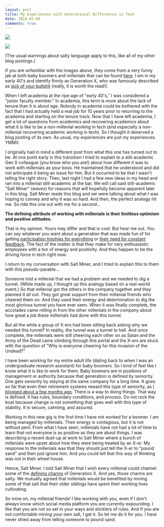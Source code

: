 ```yaml
---
layout: post
title: My Experiences with Generational Differences in Tech
date: 2018-02-09
comments: true
---
```


![](https://goo.gl/images/5pFRXf) 

![](https://images.google.com/imgres?imgurl=https%3A%2F%2Fi.ytimg.com%2Fvi%2FBIpREvWtl70%2Fhqdefault.jpg&imgrefurl=https%3A%2F%2Fwww.youtube.com%2Fwatch%3Fv%3DBIpREvWtl70&docid=kk-9M8rwsgpWhM&tbnid=JY_fPNdcfd5RMM%3A&vet=1&w=480&h=360&source=sh%2Fx%2Fim)

(The usual warnings about salty language apply to this, like all of my other blog postings.)

If you are unfamiliar with the images above, they come from a very funny jab at both baby boomers and millenials that
can be found [here](https://www.youtube.com/watch?v=Uo0KjdDJr1c).  I am in my early 40's and identify firmly as Generation X, who was famously described as
[sick of your bullshit](https://gizmodo.com/5851062/generation-x-is-sick-of-your-bullshit) (really, it is worth the read!).  

When I left academia at the ripe age of "early 40's," I was considered a "junior faculty member."  In academia, this term is more
about the lack of tenure than it is about age.  Nobody in academia could be bothered with the fact that I had actually held a
real job for 10 years prior to returning to the academia and starting on the tenure track.  Now that I have left academia, I get
a lot of questions from academics and recovering academics about what it is like to be a non-millenial working in tech (and 
especially a non-millenial recovering academic working in tech).  So I thought it deserved a blog posting of its own.  As usual,
my experiences are just my experiences.  YMMV.

I originally had in mind a different post from what this one has turned out to be.  At one point early in this transition I tried
to explain to a still-academic Gen X colleague (you know who you are!) about how different it was to work with millenials as
your boss.  He maintained that he understood and did not anticipate it being an issue for him.  But it occurred to be that I 
wasn't telling the right story.  Then, last night I had a few new ideas in my head and ran into a millenial still-academic at
the bar.  We will call said still-academic "Salt Miner" (_waves_) for reasons that will hopefully become apparent later in this
blog.  Salt Miner reads this blog and we were talking about what I was hoping to convey and why it was so hard.  And then, the
perfect analogy hit me.  So ride this one out with me for a second...

**The defining attribute of working with millenials is their limitless optimism and positive attitudes.**

That is my opinion.  Yours may differ and that is cool.  But hear me out.  You can say whatever you want about a generation that was made fun of for getting
[participation trophies for everything](https://www.nytimes.com/roomfordebate/2016/10/06/should-every-young-athlete-get-a-trophy/participation-trophies-send-a-dangerous-message)
or [their need for constant feedback](http://www.businessinsider.com/why-millennials-need-constant-feedback-2014-3).  The fact
of the matter is that they make for very enthusiastic employees with a ton of energy and positivity.  And they happen to be the
driving force in tech right now.  

I return to my conversation with Salt Miner, and I tried to explain this to them with this pseudo-parable...

Someone told a millenial that we had
a problem and we needed to dig a tunnel.  (While made up, I thought up this analogy based on a real-world event.)  So that millenial got the others in the company together
and they planned it all out.  They got great support from their millenial friends who cheered them on.  And they used their 
energy and determination to dig the most glorious tunnel you have ever seen.  When it was finally complete, the accolades came
rolling in from the other millenials in the company about how great a job these millenials had done with this tunnel.  

But all the while a group of X-ers had been sitting back asking why we needed this tunnel?  In reality, the tunnel was a tunnel
to hell.  And once complete, the millenials
were still cheering each other on as Satan and the Army of the Dead came climbing through this portal and the X-ers are stuck
with the question of "Why is everyone cheering for this invasion of the Undead?"

I have been working for my entire adult life (dating back to when I was an undergraduate research assistant) for baby boomers.  So
I kind of feel like I know what it is like to work for them.  Baby boomers are in positions of management or authority because
that generation is defined by seniority.  One gets seniority by staying at the same company for a long time.  It goes so far that
even their retirement systems reward this type of seniority, as [I blogged about a few months ago](https://cj2001.github.io/cj2001.github.io/generational-differences/).
There is a way to doing things.  That way is defined.  It has rules, boundary conditions, and process.  Do not rock the boat 
because change is not something that goes well with this type of stability.  It is secure, calmimg, and assured.

Working in this new gig is the first time I have not worked for a boomer.  I am being managed by millenials.  Their energy is
contagious, but it is not without peril.  From what I have seen, millenials have not had a lot of time to learn that not everyone
is as positive as they are about things.  I was describing a recent dust-up at work to Salt Miner where a bunch of millenials 
were upset about how they were being treated by an X-er.  My response to the millenials was that they should just tell the X-er 
to "pound sand" and then just ignore him.  And you could tell that this way of thinking was not in their wheel house.

Hence, Salt Miner.  I told Salt Miner that I wish every millenial could channel some of the [defining charms](https://i.pinimg.com/736x/44/26/86/4426863ff6f4dd2186ba4458bc1633ed--robin-williams-funny-shit.jpg)
of Generation X.  And yes, those charms are salty.  We mutually agreed that millenials would be benefited by mining some of 
that salt that their older siblings have spent their working lives cultivating.

So mine on, my millenial friends!  I like working with you, even if I don't always know which social media platform you are 
currently expounding.  I like that you are not so set in your ways and sticklers of rules.  And if you are not comfortable mining
your own salt, I get it.  So let me do it for you.  I have never shied away from telling someone to pound sand.
